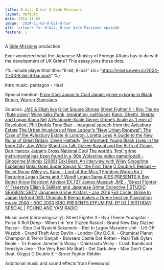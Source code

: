 ```yaml
---
title: 8-bit, 8-bar @ Side Missions
layout: default
date: 2024-11-03
image: '2024-11-03-8-bit-8-bar'
alt: 'artwork for 8-bit, 8-bar Side Missions episode'
feature: 1
---
```


A [Side Missions](https://sidemissions.substack.com/) production.

Ever wondered what the Japanese Ministry of Foreign Affairs has to do with the development of UK Grime? This essay joins those dots.

{% include player.html title="8-bit, 8-bar" src="https://mixes.ewen.io/2024-11-03-8-bit-8-bar.mp3" %}

Intro music: pentagon - Heal

Special mention:
[From Cool Japan to Cold Japan: grime cyborgs in Black Britain, Warren Stanislaus](https://www.tandfonline.com/doi/full/10.1080/09555803.2022.2033300)

Sources:
[JME & Elijah live](https://www.youtube.com/watch?v=FLM5yyCDT7w)
[Gillet Square Stories](https://futurehackney.com/gillet-square-stories)
[Street Fighter II - Ryu Theme (flute cover)](https://www.youtube.com/watch?v=6vFZ04gdZ8A)
[Wiley talks Punk, inspiration, politicians](https://metro.co.uk/2017/10/30/in-focus-wiley-talks-punk-inspiration-politicians-and-that-dizzee-rascal-dispute-7026932/)
[Kano, Ghetto, Skepta and Logan Sama Set](https://www.youtube.com/watch?v=5ANg5ZHKx1A)
[A Postcode-Scale Genre: Grime’s Scale as ‘Level of Resolution’, Phil Dodds](https://link.springer.com/chapter/10.1007/978-3-031-36283-5_3)
[Tony Blair - Inaugural speech from the Aylesbury Estate](https://www.youtube.com/watch?v=q_HGgT--AGs)
[The Urban Injustices of New Labour’s “New Urban Renewal”: The Case of the Aylesbury Estate in London, Loretta Lees](https://fightfortheaylesbury.wordpress.com/wp-content/uploads/2015/02/lees-aylesbury.pdf)
[A Guide to the New Ruins of Great Britain, Owen Hatherly](https://www.versobooks.com/en-gb/products/2170-a-guide-to-the-new-ruins-of-great-britain)
[Terraformed: Young Black Lives in the Inner City, Joy White](https://repeaterbooks.com/product/terraformed-young-black-lives-in-the-inner-city/)
[Stand Up Tall: Dizzee Rascal and the Birth of Grime, Dan Hancox](https://www.goodreads.com/book/show/18282778-stand-up-tall)
[Japan’s Gross National Cool](https://foreignpolicy.com/2009/11/11/japans-gross-national-cool/)
[The world’s ‘first’ grime instrumental has been found in a ‘90s Wolverine video game](https://www.factmag.com/2016/07/27/wolverine-adamantium-rage-first-grime-instrumental/)[Kode9 - Sinogrime Minimix (2005)](https://soundcloud.com/kodenine/kode9-sinogrime-minimix-2005)
[Eski Beat: An interview with Wiley](https://www.fabriclondon.com/posts/hyperdub-archive-eski-beat-an-interview-with-wiley-part-1-october-2003)
[Sinogrime Explained](https://radii.co/article/sinogrime-explained)
[Goku Goes Super Saiyan for the First Time](https://www.youtube.com/watch?v=c7jvWOfwc1M)
[D Double E Reload — Boiler Room](https://www.youtube.com/watch?v=X8QqO215dU8)
[Wiley vs. Kano – Lord of the Mics 1](https://www.youtube.com/watch?v=nTF_T47CDnI)
[Fighting Words Ep 7 Featuring Logan Sama and F Word!]([https://www.youtube.com/@CapcomFighters](https://www.youtube.com/watch?v=Stp-dm6S21I))
[Logan Sama KISS PRESENTS ft Boy Better Know](https://www.youtube.com/watch?v=WmH-y4sxzKw)
[Resident Advisor EX.727 James Massiah](https://ra.co/exchange/763)
[JME - 'Street Fighter 4' Freestyle](https://www.youtube.com/watch?v=steaYt4b93E)
[Elijah & Skilliam and Japanese Grime Collective | STUDIO SESSION: SBTV](https://www.youtube.com/watch?v=fYNe53tBrLI)
[Japanese Grime Allstars - Jan 2016](https://soundcloud.com/elijahskilliam/tokyo)
[Full Circle: Grime In Japan](https://www.youtube.com/watch?v=PfgbNXBjVnE)
[Upfront 083: Chocola B](https://soundcloud.com/platform/upfront-083-chocola-b?in=jeanne-boudoy/sets/13-1)
[Benga makes a Grime beat on Playstation music 2000 - BBC 2003](https://www.youtube.com/watch?v=AZHnaSIZP0Y)
[KIBO PRESENTS EFFUM FM: EP 03 | BIRTHDAY SPECIAL | POUND AND YAM RADIO](https://www.youtube.com/watch?v=3Go1Sm5mjAo)

Music used (chronologically):
Street Fighter II - Ryu Theme
Youngstar - Pulse X
Roll Deep - When I'm 'ere
Dizzee Rascal - Brand New Day
Dizzee Rascal - Stop Dat
Ryuichi Sakamoto - Riot In Lagos
Macabre Unit - Lift Off
Wizzbit - Grand Theft Auto
Devlin - London City
D.O.K. - Chemical Planet
Champion & Terror Danjah - Bowsers Castle
Dot Rotten - Real Talk
Dylan Beale - Tri-Fusion
Jammer & Wong - Chinkrasta
Wiley - Crash Bandicoot freestyle
Jme - The Very Best
Mz Bratt - Get Dark
Jme - Man Don't Care (feat. Giggs)
D Double E - Street Fighter Riddim

Additional music and sound effects from Freesound
